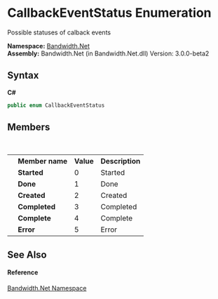 ﻿# CallbackEventStatus Enumeration
 

Possible statuses of calback events

**Namespace:**&nbsp;<a href ="N_Bandwidth_Net.md">Bandwidth.Net</a><br />**Assembly:**&nbsp;Bandwidth.Net (in Bandwidth.Net.dll) Version: 3.0.0-beta2

## Syntax

**C#**<br />
``` C#
public enum CallbackEventStatus
```


## Members
&nbsp;<table><tr><th></th><th>Member name</th><th>Value</th><th>Description</th></tr><tr><td /><td target="F:Bandwidth.Net.CallbackEventStatus.Started">**Started**</td><td>0</td><td>Started</td></tr><tr><td /><td target="F:Bandwidth.Net.CallbackEventStatus.Done">**Done**</td><td>1</td><td>Done</td></tr><tr><td /><td target="F:Bandwidth.Net.CallbackEventStatus.Created">**Created**</td><td>2</td><td>Created</td></tr><tr><td /><td target="F:Bandwidth.Net.CallbackEventStatus.Completed">**Completed**</td><td>3</td><td>Completed</td></tr><tr><td /><td target="F:Bandwidth.Net.CallbackEventStatus.Complete">**Complete**</td><td>4</td><td>Complete</td></tr><tr><td /><td target="F:Bandwidth.Net.CallbackEventStatus.Error">**Error**</td><td>5</td><td>Error</td></tr></table>

## See Also


#### Reference
<a href ="N_Bandwidth_Net.md">Bandwidth.Net Namespace</a><br />